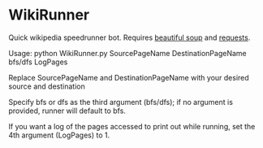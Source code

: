 # WikiRunner
Quick wikipedia speedrunner bot. Requires [beautiful soup](https://beautiful-soup-4.readthedocs.io/en/latest/#installing-beautiful-soup) and [requests](https://docs.python-requests.org/en/latest/user/install/).

Usage: python WikiRunner.py SourcePageName DestinationPageName bfs/dfs LogPages

Replace SourcePageName and DestinationPageName with your desired source and destination

Specify bfs or dfs as the third argument (bfs/dfs); if no argument is provided, runner will default to bfs.

If you want a log of the pages accessed to print out while running, set the 4th argument (LogPages) to 1.
